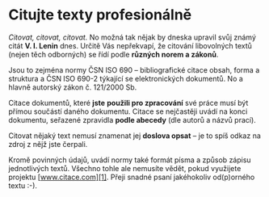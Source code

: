 <!--
title : Citujte texty profesionálně
author : Roman Ožana <ozana@omdesign.cz>
date : 12.1.2007 08:50:12
tags : how-to, mix
-->

# Citujte texty profesionálně

_Citovat, citovat, citovat._ No možná tak nějak by dneska upravil svůj známý citát **V. I. Lenin** dnes. Určitě Vás nepřekvapí, že citování libovolných textů (nejen těch odborných) se řídí podle **různých norem a zákonů**.

Jsou to zejména normy ČSN ISO 690 &#8211; bibliografické citace obsah, forma a struktura a ČSN ISO 690-2 týkající se elektronických dokumentů. No a hlavně autorský zákon č. 121/2000 Sb.

Citace dokumentů, které **jste** **použili pro zpracování** své práce musí být přímou součástí daného dokumentu. Citace se nejčastěji uvádí na konci dokumentu, seřazené zpravidla **podle abecedy** (dle autorů a názvů prací).

Citovat nějaký text nemusí znamenat jej **doslova opsat** &#8211; je to spíš odkaz na zdroj z nějž jste čerpali.

Kromě povinných údajů, uvádí normy také formát písma a způsob zápisu jednotlivých textů. Všechno tohle ale nemusíte vědět, pokud využijete projektu [www.citace.com][1]. Přeji snadné psaní jakéhokoliv od(p)orného textu :-).

 [1]: http://www.citace.com